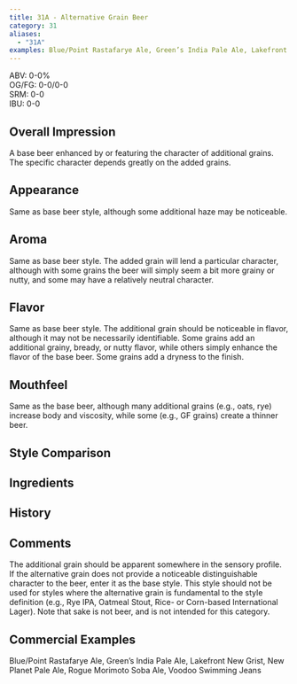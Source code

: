 ```yaml
---
title: 31A - Alternative Grain Beer
category: 31
aliases: 
  - "31A"
examples: Blue/Point Rastafarye Ale, Green’s India Pale Ale, Lakefront New Grist, New Planet Pale Ale, Rogue Morimoto Soba Ale, Voodoo Swimming Jeans
---
```


ABV: 0-0%  
OG/FG: 0-0/0-0  
SRM: 0-0  
IBU: 0-0

## Overall Impression
A base beer enhanced by or featuring the character of additional grains. The specific character depends greatly on the added grains.

## Appearance
Same as base beer style, although some additional haze may be noticeable.

## Aroma
Same as base beer style. The added grain will lend a particular character, although with some grains the beer will simply seem a bit more grainy or nutty, and some may have a relatively neutral character.

## Flavor
Same as base beer style. The additional grain should be noticeable in flavor, although it may not be necessarily identifiable. Some grains add an additional grainy, bready, or nutty flavor, while others simply enhance the flavor of the base beer. Some grains add a dryness to the finish.

## Mouthfeel
Same as the base beer, although many additional grains (e.g., oats, rye) increase body and viscosity, while some (e.g., GF grains) create a thinner beer.

## Style Comparison


## Ingredients


## History


## Comments
The additional grain should be apparent somewhere in the sensory profile. If the alternative grain does not provide a noticeable distinguishable character to the beer, enter it as the base style. This style should not be used for styles where the alternative grain is fundamental to the style definition (e.g., Rye IPA, Oatmeal Stout, Rice- or Corn-based International Lager). Note that sake is not beer, and is not intended for this category.

## Commercial Examples
Blue/Point Rastafarye Ale, Green’s India Pale Ale, Lakefront New Grist, New Planet Pale Ale, Rogue Morimoto Soba Ale, Voodoo Swimming Jeans
